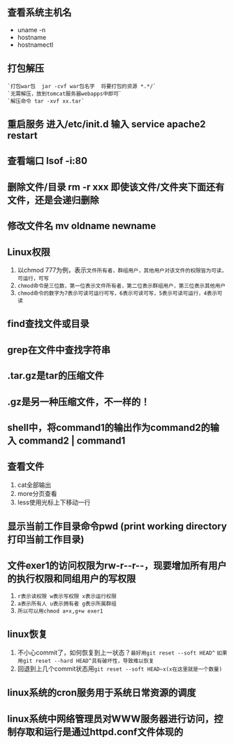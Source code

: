 ## 查看系统主机名
* uname -n
* hostname
* hostnamectl

## 打包解压
```
`打包war包  jar -cvf war包名字  将要打包的资源 *.*/`
`无需解压，放到tomcat服务器webapps中即可`
`解压命令 tar -xvf xx.tar`
```

## 重启服务 进入/etc/init.d 输入 service apache2 restart
## 查看端口 Isof -i:80
## 删除文件/目录 rm -r  xxx 即使该文件/文件夹下面还有文件，还是会递归删除
## 修改文件名 mv oldname newname

## Linux权限
1. 以chmod 777为例，表示`文件所有者，群组用户，其他用户对该文件的权限皆为可读，可运行，可写`
2. `chmod命令是三位数，第一位表示文件所有者，第二位表示群组用户，第三位表示其他用户`
3. `chmod命令的数字为7表示可读可运行可写，6表示可读可写，5表示可读可运行，4表示可读`

## find查找文件或目录
## grep在文件中查找字符串

## .tar.gz是tar的压缩文件
## .gz是另一种压缩文件，不一样的！

## shell中，将command1的输出作为command2的输入 command2 | command1

## 查看文件
1. cat全部输出
2. more分页查看
3. less使用光标上下移动一行

## 显示当前工作目录命令pwd (print working directory打印当前工作目录)

## 文件exer1的访问权限为rw-r--r--，现要增加所有用户的执行权限和同组用户的写权限
1. `r表示读权限 w表示写权限 x表示运行权限`
2. `a表示所有人 u表示拥有者 g表示所属群组`
3. `所以可以用chmod a+x,g+w exer1`

## linux恢复
1. 不小心commit了，如何恢复到上一状态？`最好用git reset --soft HEAD^`
`如果用git reset --hard HEAD^具有破坏性，导致难以恢复`
2. 回退到上几个commit状态用`git reset --soft HEAD~x(x在这里就是一个数量)`

## linux系统的cron服务用于系统日常资源的调度
## linux系统中网络管理员对WWW服务器进行访问，控制存取和运行是通过httpd.conf文件体现的
